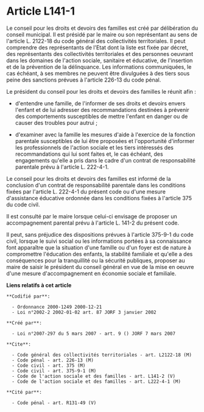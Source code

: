 # Article L141-1

Le conseil pour les droits et devoirs des familles est créé par délibération du conseil municipal. Il est présidé par le
maire ou son représentant au sens de l'article L. 2122-18 du code général des collectivités territoriales. Il peut comprendre
des représentants de l'Etat dont la liste est fixée par décret, des représentants des collectivités territoriales et des
personnes oeuvrant dans les domaines de l'action sociale, sanitaire et éducative, de l'insertion et de la prévention de la
délinquance. Les informations communiquées, le cas échéant, à ses membres ne peuvent être divulguées à des tiers sous peine
des sanctions prévues à l'article 226-13 du code pénal.

Le président du conseil pour les droits et devoirs des familles le réunit afin :

- d'entendre une famille, de l'informer de ses droits et devoirs envers l'enfant et de lui adresser des recommandations
destinées à prévenir des comportements susceptibles de mettre l'enfant en danger ou de causer des troubles pour autrui ;

- d'examiner avec la famille les mesures d'aide à l'exercice de la fonction parentale susceptibles de lui être proposées et
l'opportunité d'informer les professionnels de l'action sociale et les tiers intéressés des recommandations qui lui sont
faites et, le cas échéant, des engagements qu'elle a pris dans le cadre d'un contrat de responsabilité parentale prévu à
l'article L. 222-4-1.

Le conseil pour les droits et devoirs des familles est informé de la conclusion d'un contrat de responsabilité parentale dans
les conditions fixées par l'article L. 222-4-1 du présent code ou d'une mesure d'assistance éducative ordonnée dans les
conditions fixées à l'article 375 du code civil.

Il est consulté par le maire lorsque celui-ci envisage de proposer un accompagnement parental prévu à l'article L. 141-2 du
présent code.

Il peut, sans préjudice des dispositions prévues à l'article 375-9-1 du code civil, lorsque le suivi social ou les
informations portées à sa connaissance font apparaître que la situation d'une famille ou d'un foyer est de nature à
compromettre l'éducation des enfants, la stabilité familiale et qu'elle a des conséquences pour la tranquillité ou la
sécurité publiques, proposer au maire de saisir le président du conseil général en vue de la mise en oeuvre d'une mesure
d'accompagnement en économie sociale et familiale.

**Liens relatifs à cet article**

	**Codifié par**:

	  - Ordonnance 2000-1249 2000-12-21
	  - Loi n°2002-2 2002-01-02 art. 87 JORF 3 janvier 2002

	**Créé par**:

	  - Loi n°2007-297 du 5 mars 2007 - art. 9 () JORF 7 mars 2007

	**Cite**:

	  - Code général des collectivités territoriales - art. L2122-18 (M)
	  - Code pénal - art. 226-13 (M)
	  - Code civil - art. 375 (M)
	  - Code civil - art. 375-9-1 (M)
	  - Code de l'action sociale et des familles - art. L141-2 (V)
	  - Code de l'action sociale et des familles - art. L222-4-1 (M)

	**Cité par**:

	  - Code pénal - art. R131-49 (V)
